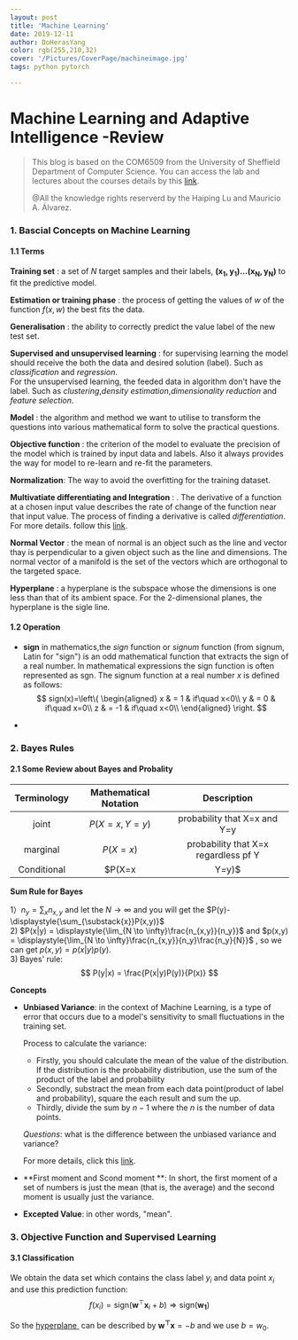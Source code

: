 ```yaml
---
layout: post
title: 'Machine Learning'
date: 2019-12-11
author: DoHerasYang
color: rgb(255,210,32)
cover: '/Pictures/CoverPage/machineimage.jpg'
tags: python pytorch

---
```


# Machine Learning and Adaptive Intelligence -Review

> This blog is based on the COM6509 from the University of Sheffield Department of Computer Science. You can access the lab and lectures about the courses details by this [link](https://github.com/DoHerasYang/Machine-Learning-Labs).
>
> @All the knowledge rights reserverd by the Haiping Lu and Mauricio A. Álvarez.

### 1. Bascial Concepts on Machine Learning

#### 1.1 Terms

**Training set** : a set of $N$ target samples and their labels, $\mathbf{(x_1,y_1)\ldots(x_N,y_N)}$ to fit the predictive model.

**Estimation or training phase** : the process of getting the values of $w$ of the function $f(x,w)$ the best fits the data.

**Generalisation** : the ability to correctly predict the value label of the new test set.

**Supervised and unsupervised learning** : for supervising learning the model should receive the both the data and desired solution (label). Such as *classification* and *regression*. <br>For the unsupervised learning, the feeded data in algorithm don't have the label. Such as *clustering*,*density estimation*,*dimensionality reduction* and *feature selection*.

**Model** : the algorithm and method we want to utilise to transform the questions into various mathematical form to solve the practical questions.

**Objective function** : the criterion of the model to evaluate the precision of the model which is trained by input data and labels. Also it always provides the way for model to re-learn and re-fit the parameters.

**Normalization**:  The way to avoid the overfitting for the training dataset.

**Multivatiate differentiating and Integration** : . The derivative of a function at a chosen input value describes the rate of change of the function near that input value. The process of finding a derivative is called *differentiation*. For more details. follow this [link](http://www.columbia.edu/itc/sipa/math/calc_rules_multivar.html).

**Normal Vector** : the mean of normal is an object such as the line and vector thay is perpendicular to a given object such as the line and dimensions. The normal vector of a manifold is the set of the vectors which are orthogonal to the targeted space.

**Hyperplane** : a <a name='hyperplane'>hyperplane</a> is the subspace whose the dimensions is one less than that of its ambient space. For the 2-dimensional planes, the hyperplane is the sigle line.

#### 1.2 Operation

+   **sign**
    in mathematics,the *sign* function or *signum* function (from signum, Latin for "sign") is an odd mathematical function that extracts the sign of a real number. In mathematical expressions the sign function is often represented as sgn.
    The signum function at a real number $x$ is defined as follows:
  $$
  sign(x)=\left\{
  \begin{aligned}
  x & = 1 & if\quad x<0\\
  y & = 0 & if\quad x=0\\
  z & = -1 & if\quad x<0\\
  \end{aligned}
  \right.
  $$

+ 



### 2. Bayes Rules

#### 2.1 Some Review about Bayes and Probality

| Terminology | Mathematical Notation |             Description              |
| :---------: | :-------------------: | :----------------------------------: |
|    joint    |     $P(X=x, Y=y)$     |     probability that X=x and Y=y     |
|  marginal   |      $P(X = x )$      | probability that X=x regardless pf Y |
| Conditional |    $P(X=x | Y=y)$     |  probablity that X=x given that Y=y  |

**Sum Rule for Bayes** 

1）$n_y = \sum_x{n_{x,y}}$ and let the $N\rightarrow\infty$ and you will get the $P(y)-\displaystyle{\sum_{\substack{x}}P(x,y)}$ <br>2)  $P(x|y) = \displaystyle{\lim_{N \to \infty}\frac{n_{x,y}}{n_y}}$  and $p(x,y) = \displaystyle{\lim_{N \to \infty}\frac{n_{x,y}}{n_y}\frac{n_y}{N}}$ , so we can get $p(x,y) = p(x|y)p(y)$.<br>3)  Bayes' rule:          
$$
P(y|x) = \frac{P(x|y)P(y)}{P(x)}
$$

**Concepts**

+ **Unbiased Variance**:  in the context of Machine Learning, is a type of error that occurs due to a model's sensitivity to small fluctuations in the training set.

  Process to calculate the variance:

  + Firstly, you should calculate the mean of the value of the distribution. If the distribution is the probability distribution, use the sum of the product of the label and probability
  + Secondly, substract the mean from each data point(product of label and probability), square the each result and sum the up.
  + Thirdly, divide the sum by $n-1$ where the $n$ is the number of data points.

  *Questions*: what is the difference between the unbiased variance and variance?

  For more details, click this [link](https://en.wikipedia.org/wiki/Bias_of_an_estimator).

+ **First moment and Scond moment **: In short, the first moment of a set of numbers is just the mean (that is, the average) and the second moment is usually just the variance. 

+ **Excepted Value**: in other words, "mean". 



### 3. Objective Function and Supervised Learning

#### 3.1 Classification 

  We obtain the data set which contains the class label $y_i$ and data point $x_i$ and use this prediction function:
$$
f(x_i) = \text{sign}(\mathbf{w}^\top \mathbf{x}_i + b)
\Rightarrow \text{sign}(\mathbf{w_1})
$$

  So the <a href="#hyperplane"> hyperplane </a> can be described by $\mathbf{w^\top x} = -b$  and we use $b=w_0$.<br>  














